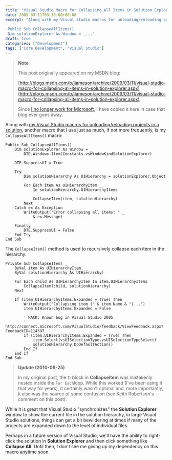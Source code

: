 ```yaml
---
title: "Visual Studio Macro for Collapsing All Items in Solution Explorer"
date: 2009-03-11T03:18:00+08:00
excerpt: "Along with my Visual Studio macros for unloading/reloading projects in a solution , another macro that I use just as much, if not more frequently, is my CollapseAllItems() macro: 
 
 Public Sub CollapseAllItems()
 Dim solutionExplorer As Window = _..."
draft: true
categories: ["Development"]
tags: ["Core Development", "Visual Studio"]
---
```


> **Note**
> 
> 
> 	This post originally appeared on my MSDN blog:  
>   
> 
> 
> [http://blogs.msdn.com/b/jjameson/archive/2009/03/11/visual-studio-macro-for-collapsing-all-items-in-solution-explorer.aspx](http://blogs.msdn.com/b/jjameson/archive/2009/03/11/visual-studio-macro-for-collapsing-all-items-in-solution-explorer.aspx)
> 
> 
> Since
> 	[I no longer work for Microsoft](/blog/jjameson/2011/09/02/last-day-with-microsoft), I have copied it here in case that blog 
> 	ever goes away.


Along with [my Visual Studio macros for unloading/reloading projects in a solution](/blog/jjameson/2009/03/11/visual-studio-macros-for-unloading-reloading-projects), another  macro that I use just as much, if not more frequently, is my `CollapseAllItems()`  macro:



    Public Sub CollapseAllItems()
        Dim solutionExplorer As Window = _
            DTE.Windows.Item(Constants.vsWindowKindSolutionExplorer)
    
        DTE.SuppressUI = True
    
        Try
            Dim solutionHierarchy As UIHierarchy = solutionExplorer.Object
    
            For Each item As UIHierarchyItem _
                In solutionHierarchy.UIHierarchyItems
    
                CollapseItem(item, solutionHierarchy)
            Next
        Catch ex As Exception
            WriteOutput("Error collapsing all items: " _
                & ex.Message)
    
        Finally
            DTE.SuppressUI = False
        End Try
    End Sub



The `CollapseItem()` method is used to recursively collapse each item  in the hierarchy:



    Private Sub CollapseItem( _
        ByVal item As UIHierarchyItem, _
        ByVal solutionHierarchy As UIHierarchy)
    
        For Each child As UIHierarchyItem In item.UIHierarchyItems
            CollapseItem(child, solutionHierarchy)
        Next
    
        If (item.UIHierarchyItems.Expanded = True) Then
            WriteOutput("Collapsing item (" & item.Name & ")...")
            item.UIHierarchyItems.Expanded = False
    
            ' HACK: Known bug in Visual Studio 2005
            ' http://connect.microsoft.com/VisualStudio/feedback/ViewFeedback.aspx?FeedbackID=114597
            If (item.UIHierarchyItems.Expanded = True) Then
                item.Select(vsUISelectionType.vsUISelectionTypeSelect)
                solutionHierarchy.DoDefaultAction()
            End If
        End If
    End Sub




> **Update (2010-08-25)**
> 
> 
> 	In my original post, the `If`block in **CollapseItem** was mistakenly nested inside 
> 	the `For Each`loop. While 
> 	this worked (I've been using it that way for years), it certainly wasn't 
> 	optimal and, more importantly, it also was the source of some confusion 
> 	(see Keith Robertson's comment on this post).


While it is great that Visual Studio "synchronizes" the **Solution Explorer**  window to show the current file in the solution hierarchy, in large Visual Studio  solutions, things can get a bit bewildering at times if many of the projects are  expanded down to the level of individual files.

Perhaps in a future version of Visual Studio, we'll have the ability to right-click  the solution in **Solution Explorer** and then click something like **Collapse All**. Until then, I don't see me giving up my dependency  on this macro anytime soon.

